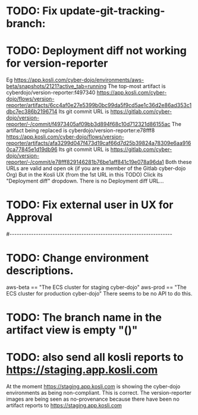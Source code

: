 
# TODO: Fix update-git-tracking-branch:

# TODO: Deployment diff not working for version-reporter

Eg https://app.kosli.com/cyber-dojo/environments/aws-beta/snapshots/2121?active_tab=running
The top-most artifact is cyberdojo/version-reporter:f497340
  https://app.kosli.com/cyber-dojo/flows/version-reporter/artifacts/6cc4af0e27e5399b0bc99da5f9cd5ae1c36d2e86ad353c1dbc7ec386b2196714
Its git commit URL is
  https://gitlab.com/cyber-dojo/version-reporter/-/commit/f4973405af09bb3d894f68c10d712321d86155ac
The artifact being replaced is cyberdojo/version-reporter:e78fff8
  https://app.kosli.com/cyber-dojo/flows/version-reporter/artifacts/afa3299d047f473d19caf66d7d25b39824a78309e6aa9160ca77845e1d19db96
Its git commit URL is
  https://gitlab.com/cyber-dojo/version-reporter/-/commit/e78fff829146281b76be1aff841c19e078a96da1
Both these URLs are valid and open ok (if you are a member of the Gitlab cyber-dojo Org)
But in the Kosli UX (from the 1st URL in this TODO)
Click its "Deployment diff" dropdown.
There is no Deployment diff URL...

# TODO: Fix external user in UX for Approval

#--------------------------------------------------------------------

# TODO: Change environment descriptions.

aws-beta == "The ECS cluster for staging cyber-dojo"
aws-prod == "The ECS cluster for production cyber-dojo"
There seems to be no API to do this.

# TODO: The branch name in the artifact view is empty "()"

# TODO: also send all kosli reports to https://staging.app.kosli.com

At the moment https://staging.app.kosli.com is showing the
cyber-dojo environments as being non-compliant.
This is correct. The version-reporter images are being seen as
no-provenance because there have been no artifact reports to https://staging.app.kosli.com
